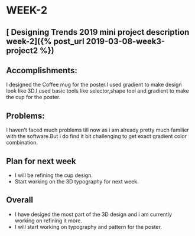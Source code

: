 

# WEEK-2
## [ Designing Trends 2019 mini project description week-2]({% post_url 2019-03-08-week3-project2 %})
## Accomplishments:
I designed the Coffee mug for the poster.I used gradient to make design look like 3D.I used basic tools like selector,shape tool and gradient to make the cup for the poster.
## Problems:
I haven't faced much problems till now as i am already pretty much familier with the software.But i do find it bit challenging to get exact gradient color combination.
## Plan for next week
* I will be refining the cup design. 
* Start working on the 3D typography for next week.
## Overall
* I have desiged the most part of the 3D design  and i am currently working on refining it more. 
* I will start working on typography and pattern for the poster.


